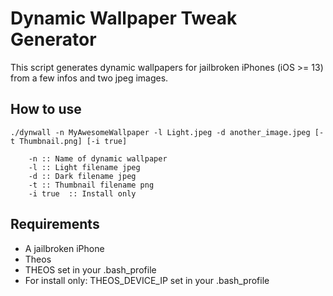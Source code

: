 # Dynamic Wallpaper Tweak Generator

This script generates dynamic wallpapers for jailbroken iPhones (iOS >= 13) from a few infos and two jpeg images.

## How to use

```shell
./dynwall -n MyAwesomeWallpaper -l Light.jpeg -d another_image.jpeg [-t Thumbnail.png] [-i true]

	-n :: Name of dynamic wallpaper
	-l :: Light filename jpeg
	-d :: Dark filename jpeg
    -t :: Thumbnail filename png
	-i true  :: Install only
```

## Requirements

- A jailbroken iPhone
- Theos
- THEOS set in your .bash_profile
- For install only: THEOS_DEVICE_IP set in your .bash_profile

